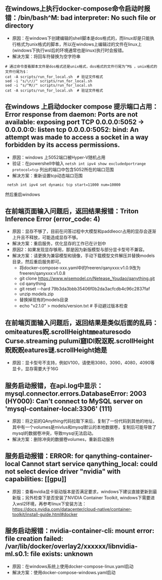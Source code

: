 ## 在windows上执行docker-compose命令启动时报错：/bin/bash^M: bad interpreter: No such file or directory
- 原因：在windows下创建编辑的shell脚本是dos格式的，而linux却是只能执行格式为unix格式的脚本，所以在windows上编辑过的文件在linux上(windows下执行wsl后的环境通常也是linux)执行时会报错。
- 解决方案：将回车符替换为空字符串
```shell
# 通过命令查看脚本文件是dos格式还是unix格式，dos格式的文件行尾为^M$ ，unix格式的文件行尾为$：
cat -A scripts/run_for_local.sh  # 验证文件格式
sed -i "s/\r//" scripts/run_for_local.sh
sed -i "s/^M//" scripts/run_for_local.sh
cat -A scripts/run_for_local.sh  # 验证文件格式
```
## 在windows 上启动docker compose 提示端口占用：Error response from daemon: Ports are not available: exposing port TCP 0.0.0.0:5052 -> 0.0.0.0:0: listen tcp 0.0.0.0:5052: bind: An attempt was made to access a socket in a way forbidden by its access permissions.
- 原因：windows 上5052端口被Hyper-V随机占用
- 验证：在powershell中输入 `netsh int ipv4 show excludedportrange protocol=tcp` 列出的端口中包含5052所在的端口范围
- 解决方案：重新设置tcp动态端口范围
```shell
 netsh int ipv4 set dynamic tcp start=11000 num=10000
```
然后重启windows

## 在前端页面输入问题后，返回结果报错：Triton Inference Error (error_code: 4)
- 原因：显存不够了，目前在问答过程中大模型和paddleocr占用的显存会逐渐上升且不释放，可能造成显存不够。
- 解决方案：重启服务，优化显存的工作已在计划中
- 原因2：如果发现显存够用，那是因为新版模型与部分显卡型号不兼容。
- 解决方案：请更换为兼容模型和镜像，手动下载模型文件解压并替换models目录，然后重启服务即可。 
    - 将docker-compose-xxx.yaml中的freeren/qanyxxx:v1.0.9改为freeren/qanyxxx:v1.0.8
    - git clone https://www.wisemodel.cn/Netease_Youdao/qanything.git 
    - cd qanything
    - git reset --hard 79b3da3bbb35406f0b2da3acfcdb4c96c2837faf
    - unzip models.zip
    - 替换掉现有的models目录
    - echo "v2.1.0" > models/version.txt  # 手动避过版本检查

## 在前端页面输入问题后，返回结果是类似后面的乱码：omiteatures贶.scrollHeight㎜eaturesodo Curse.streaming pulumi窟IDI贶沤贶.scrollHeight贶贶贶eatures谜.scrollHeight她是
- 原因：显卡型号不支持，例如V100，请使用3080，3090，4080，4090等显卡，显存需要大于16G

## 服务启动报错，在api.log中显示：mysql.connector.errors.DatabaseError: 2003 (HY000): Can't connect to MySQL server on 'mysql-container-local:3306' (111)
- 原因：将之前的QAnything代码拉取下来后，复制了一份代码到其他的地址，其中有一个volumes是mivlus和mysql默认的本地数据卷，复制后可能导致了mysql的数据卷冲突，导致mysql无法启动。
- 解决方案：删除冲突的数据卷volumes，重新启动服务

## 服务启动报错：ERROR: for qanything-container-local Cannot start service qanything_local: could not select device driver "nvidia" with capabilities: [[gpu]]
- 原因：查看nvidia显卡驱动版本是否满足要求，windows下建议直接更新到最新版；另外检查下是否安装了NVIDIA Container Toolkit, windows下需要进入wsl2环境，再参考linux下安装方法：https://docs.nvidia.com/datacenter/cloud-native/container-toolkit/install-guide.html#docker

## 服务启动报错：nvidia-container-cli: mount error: file creation failed: /var/lib/docker/overlay2/xxxxxx/libnvidia-ml.s0.1: file exists: unknown
- 原因：在windows系统上使用docker-compose-linux.yaml启动
- 解决方案：使用docker-compose-windows.yaml启动


